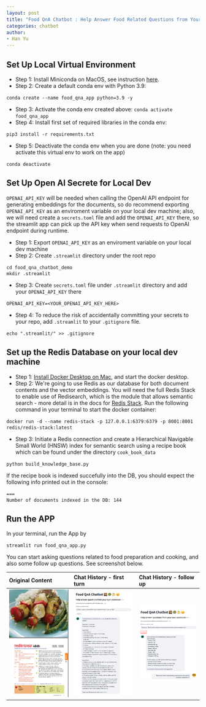 ```yaml
---
layout: post
title: "Food QnA Chatbot : Help Answer Food Related Questions from Your Own Cookbook"
categories: chatbot
author: 
- Han Yu
---
```

## Set Up Local Virtual Environment
* Step 1: Install Miniconda on MacOS, see instruction [here](https://docs.conda.io/en/latest/miniconda.html). 
* Step 2: Create a default conda env with Python 3.9: 
```shell
conda create --name food_qna_app python=3.9 -y
```
* Step 3: Activate the conda env created above: 
``conda activate food_qna_app``
* Step 4: Install first set of required libraries in the conda env: 
``` 
pip3 install -r requirements.txt
```
* Step 5: Deactivate the conda env when you are done (note: you need activate this virtual env to work on the app)
```
conda deactivate 
```
## Set Up Open AI Secrete for Local Dev 
`OPENAI_API_KEY` will be needed when calling the OpenAI API endpoint for generating embeddings for the documents, so do recommend exporting `OPENAI_API_KEY` as an enviroment variable on your local dev machine; also, we will need create a `secrets.toml` file and add the `OPENAI_API_KEY` there, so the streamlit app can pick up the API key when send requests to OpenAI endpoint during runtime. 
* Step 1: Export `OPENAI_API_KEY` as an enviroment variable on your local dev machine
* Step 2: Create `.streamlit` directory under the root repo 
```
cd food_qna_chatbot_demo 
mkdir .streamlit
```
* Step 3: Create `secrets.toml` file under `.streamlit` directory and add your `OPENAI_API_KEY` there 
```
OPENAI_API_KEY=<YOUR_OPENAI_API_KEY_HERE>
```
* Step 4: To reduce the risk of accidentally committing your secrets to your repo, add `.streamlit` to your `.gitignore` file. 
```
echo ".streamlit/" >> .gitignore
```
## Set up the Redis Database on your local dev machine 
* Step 1: [Install Docker Desktop on Mac](https://docs.docker.com/desktop/install/mac-install/), and start the docker desktop. 
* Step 2: We're going to use Redis as our database for both document contents and the vector embeddings. You will need the full Redis Stack to enable use of Redisearch, which is the module that allows semantic search - more detail is in the docs for [Redis Stack](https://redis.io/docs/stack/get-started/install/docker/). Run the following command in your terminal to start the docker container:
```
docker run -d --name redis-stack -p 127.0.0.1:6379:6379 -p 8001:8001 redis/redis-stack:latest
```
* Step 3: Initiate a Redis connection and create a Hierarchical Navigable Small World (HNSW) index for semantic search using a recipe book which can be found under the directory `cook_book_data`
```
python build_knowledge_base.py
```
If the recipe book is indexed succefully into the DB, you should expect the following info printed out in the console:
```
===
Number of documents indexed in the DB: 144
``` 
## Run the APP
In your terminal, run the App by
```
streamlit run food_qna_app.py
```
You can start asking questions related to food preparation and cooking, and also some follow up questions. See screenshot below. 

| Original Content                       |Chat History - first turn               |Chat History - follow up                |
|:----------------------------------------|:----------------------------------------|:----------------------------------------|
| ![Original Content](/assets/picture/2023_07_31_food_qna_on_server_llm/original_content.png)  | ![Chat History](/assets/picture/2023_07_31_food_qna_on_server_llm/chat_history_1.png)  | ![Chat History](/assets/picture/2023_07_31_food_qna_on_server_llm/chat_history_2.png)  |

